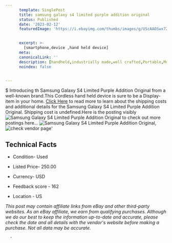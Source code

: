 ```yaml
---
      template: SinglePost
      title: samsung galaxy s4 limited purple addition original
      status: Published
      date: '2023-02-12'
      featuredImage: 'https://i.ebayimg.com/thumbs/images/g/UScAAOSwx7Zj5KQ~/s-l225.jpg'
       

      excerpt: >-
        [smartphone,device ,hand held device]
      meta:
      canonicalLink: ''
      description: [handheld,industrially made,well crafted,Portable,Mobile,Compact,Convenient,Lightweight,Maneuverable,Man-portable,Miniature,Carriable,Hand-held,Light,Holdable,Transportable,Mobile device,Pocket-sized,On-the-go,Wireless,Cordless,Compact size,Convenient size, smartphone,device ,hand held device]
      noindex: false
      

---
```

$
      Introducing th Samsung Galaxy S4 Limited Purple Addition Original from a well-known brand.This Cordless hand held device is sure to be a Display-item in your home. [Click Here](https://www.ebay.com/itm/225409545600?hash=item347b74b580%3Ag%3AUScAAOSwx7Zj5KQ%7E&amdata=enc%3AAQAHAAAA4Hgp%2B68MxAMQXd%2F7QJAb3uIY2XDTxl5pL4X2JMUkX9Jpxva%2FPSbc67HcGO1DrkXMB72XNApYXCCm%2BaNo8LpbwyAC9Lty9FZe5O1aspcdraIJMl%2F2ygy2qW9uXX5wC1HhVmF5g4VCwJ8i0lZzUSTzGaq8C2dh%2F9WBZRbK0ro0YAvb7KaPUEIINRkZ6T6d%2FQ2kY5GpMptVCf49KfKJjTsXDP%2Fs5TLgUMm8QleEKa5TgU2x1j1jwRqORMnxGI%2FJpL%2FloXsW2qzNLuv1AKouzElH4W1vFHy3ut%2FJFonTsntOC2pB&mkevt=1&mkcid=1&mkrid=711-53200-19255-0&campid=%253CePNCampaignId%253E&customid=%253CreferenceId%253E&toolid=10049) to read more to learn about the shipping costs and additional details for the Samsung Galaxy S4 Limited Purple Addition Original. Shipping cost is undefined.Here is the posting visibly ![Samsung Galaxy S4 Limited Purple Addition Original](https://i.ebayimg.com/thumbs/images/g/UScAAOSwx7Zj5KQ~/s-l225.jpg) to check out more postings here... ![Samsung Galaxy S4 Limited Purple Addition Original](https://i.ebayimg.com/images/g/UScAAOSwx7Zj5KQ~/s-l1600.jpg), ![check vendor page](https://origin-galleryplus.ebayimg.com/ws/web/225409545600_2_0_1/225x225.jpg,https://origin-galleryplus.ebayimg.com/ws/web/225409545600_3_0_1/225x225.jpg,https://origin-galleryplus.ebayimg.com/ws/web/225409545600_4_0_1/225x225.jpg,https://origin-galleryplus.ebayimg.com/ws/web/225409545600_5_0_1/225x225.jpg,https://origin-galleryplus.ebayimg.com/ws/web/225409545600_6_0_1/225x225.jpg)'

      

 ## Technical Facts 



     
      

 - Condition- Used 


      

 - Listed Price- 250.00 


      

 - Currency- USD 


      

 - Feedback score - 162 


      

 - Location - US 


      
      

 *_This post may contain affiliate links from eBay and other third-party websites. As an eBay affiliate, we earn from qualifying purchases. Although we do our best to keep the information up-to-date and accurate, please check the date and all details with the vendor's website before making a purchase. Not all data may be accurate._*




      -
